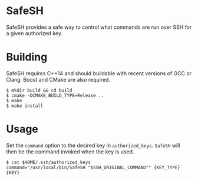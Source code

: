 # SafeSH
SafeSH provides a safe way to control what commands are run over SSH for a given authorized key.

# Building
SafeSH requires C++14 and should buildable with recent versions of GCC or Clang. Boost and CMake are also required.

```
$ mkdir build && cd build
$ cmake -DCMAKE_BUILD_TYPE=Release ..
$ make
$ make install
```

# Usage
Set the `command` option to the desired key in `authorized_keys`. `SafeSH` will then be the command invoked when the key is used.


```
$ cat $HOME/.ssh/authorized_keys
command="/usr/local/bin/SafeSH "$SSH_ORIGINAL_COMMAND"" {KEY_TYPE} {KEY}
```
